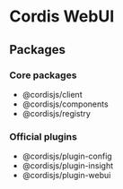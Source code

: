 # Cordis WebUI

## Packages

### Core packages

- @cordisjs/client
- @cordisjs/components
- @cordisjs/registry

### Official plugins

- @cordisjs/plugin-config
- @cordisjs/plugin-insight
- @cordisjs/plugin-webui
